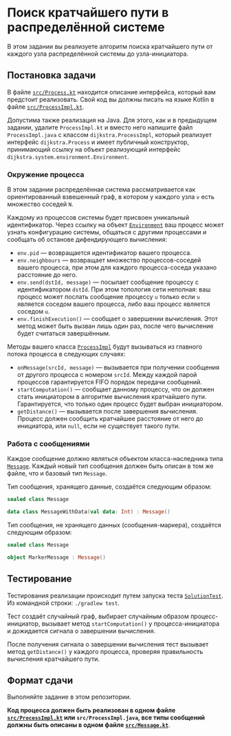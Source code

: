 # Поиск кратчайшего пути в распределённой системе

В этом задании вы реализуете алгоритм поиска кратчайшего пути от каждого узла распределённой системы до узла-инициатора. 

## Постановка задачи

В файле [`src/Process.kt`](src/Process.kt) находится описание интерфейса, который вам предстоит реализовать.
Свой код вы должны писать на языке Kotlin в файле [`src/ProcessImpl.kt`](src/ProcessImpl.kt). 

Допустима также реализация на Java. Для этого, как и в предыдущем задании, удалите `ProcessImpl.kt` и вместо него напишите файл
`ProcessImpl.java` с классом `dijkstra.ProcessImpl`, который реализует интерфейс `dijkstra.Process` и имеет 
публичный конструктор, принимающий ссылку на объект реализующий интерфейс `dijkstra.system.environment.Environment`. 

### Окружение процесса

В этом задании распределённая система рассматривается как ориентированный взвешенный граф, в котором у каждого узла `v` есть множество соседей `N`. 

Каждому из процессов системы будет присвоен уникальный идентификатор. Через ссылку на объект
[`Environment`](src/system/environment/Environment.kt) ваш процесс
может узнать конфигурацию системы, общаться с другими процессами и сообщать об останове дифендирующего вычисления:

* `env.pid` &mdash; возвращается идентификатор вашего процесса.
* `env.neighbours` &mdash; возвращает множество процессов-соседей вашего процесса, при этом для каждого процесса-соседа указано расстояние до него. 
* `env.send(dstId, message)` &mdash; посылает сообщение процессу с идентификатором `dstId`. При этом топология сети неполная: ваш процесс может послать сообщение процессу `u` только если `u` является соседом вашего процесса, либо ваш процесс является соседом `u`.
* `env.finishExecution()` &mdash; сообщает о завершении вычисления. Этот метод может быть вызван лишь один раз, после чего вычисление будет считаться
завершённым.

Методы вашего класса [`ProcessImpl`](src/ProcessImpl.kt) 
будут вызываться из главного потока процесса в следующих случаях:

* `onMessage(srcId, message)` &mdash; вызывается при получении сообщения от другого процесса с номером `srcId`.
  Между каждой парой процессов гарантируется FIFO порядок передачи сообщений.
* `startComputation()` &mdash; сообщает данному процессу, что он должен стать инициатором в алгоритме вычисления кратчайшего пути. Гарантируется, что только
один процесс будет выбран инициатором.
* `getDistance()` &mdash; вызывается после завершения вычисления. Процесс должен сообщить кратчайшее расстояние от него до инициатора,
или `null`, если не существует такого пути.

  
### Работа с сообщениями

Каждое сообщение должно являться объектом класса-наследника типа [`Message`](src/Message.kt).
Каждый новый тип сообщения должен быть описан в том же файле, что и базовый тип `Message`.

Тип сообщения, хранящего данные, создаётся следующим образом:
 
```kotlin
sealed class Message

data class MessageWithData(val data: Int) : Message()
```

Тип сообщения, не хранящего данных (сообщения-маркера), создаётся следующим образом:

```kotlin
sealed class Message

object MarkerMessage : Message()
```

## Тестирование

Тестирования реализации происходит путем запуска теста [`SolutionTest`](test/solution/SolutionTest.kt). 
Из командной строки: `./gradlew test`. 

Тест создаёт случайный граф, выбирает случайным образом процесс-инициатор, вызывает метод
`startComputation()` у процесса-инициатора и дожидается сигнала о завершении вычисления.

После получения сигнала о завершении вычисления тест вызывает метод `getDistance()` у 
каждого процесса, проверяя правильность вычисления кратчайшего пути.

## Формат сдачи

Выполняйте задание в этом репозитории. 

**Код процесса должен быть реализован в одном файле [`src/ProcessImpl.kt`](src/ProcessImpl.kt) или `src/ProcessImpl.java`,
все типы сообщений должны быть описаны в одном файле [`src/Message.kt`](src/Message.kt)**.
